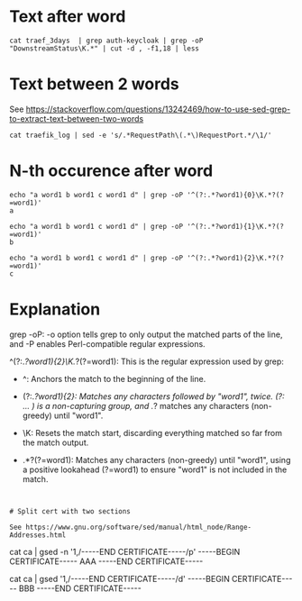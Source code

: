 # Text after word

```
cat traef_3days  | grep auth-keycloak | grep -oP "DownstreamStatus\K.*" | cut -d , -f1,18 | less
```

# Text between 2 words

See https://stackoverflow.com/questions/13242469/how-to-use-sed-grep-to-extract-text-between-two-words

```
cat traefik_log | sed -e 's/.*RequestPath\(.*\)RequestPort.*/\1/'
```


# N-th occurence after word

```
echo "a word1 b word1 c word1 d" | grep -oP '^(?:.*?word1){0}\K.*?(?=word1)'
a

echo "a word1 b word1 c word1 d" | grep -oP '^(?:.*?word1){1}\K.*?(?=word1)'
b

echo "a word1 b word1 c word1 d" | grep -oP '^(?:.*?word1){2}\K.*?(?=word1)'
c
```

# Explanation

grep -oP:
    -o option tells grep to only output the matched parts of the line, and -P enables Perl-compatible regular expressions.

^(?:.*?word1){2}\K.*?(?=word1): This is the regular expression used by grep:

- ^: Anchors the match to the beginning of the line.

- (?:.*?word1){2}: Matches any characters followed by "word1", twice. (?: ... )
  is a non-capturing group, and .*? matches any characters (non-greedy) until
  "word1".

- \K: Resets the match start, discarding everything matched so far from the
  match output.

- .*?(?=word1): Matches any characters (non-greedy) until "word1", using a
positive lookahead (?=word1) to ensure "word1" is not included in the match.

```


# Split cert with two sections

See https://www.gnu.org/software/sed/manual/html_node/Range-Addresses.html

```
cat ca | gsed -n '1,/-----END CERTIFICATE-----/p'
-----BEGIN CERTIFICATE-----
AAA
-----END CERTIFICATE-----

cat ca | gsed '1,/-----END CERTIFICATE-----/d'
-----BEGIN CERTIFICATE-----
BBB
-----END CERTIFICATE-----
```
